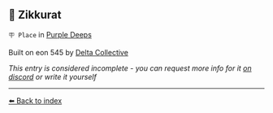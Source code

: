 ## 🗼 Zikkurat

`🪧 Place` in [Purple Deeps](/purple_deeps.html)

Built on eon 545 by [Delta Collective](/delta_collective.html)

_This entry is considered incomplete - you can request more info for it [on discord](<https://discord.com/channels/562910943848169472/1173922660489633802>) or write it yourself_


----------
[⬅️ Back to index](/index.md#e480_s)